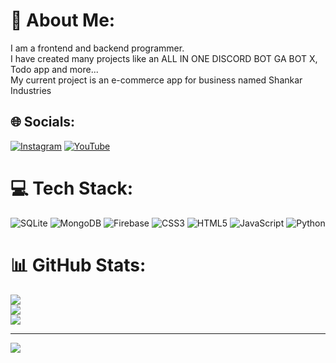 # 💫 About Me:
I am a frontend and backend programmer.<br>I have created many projects like an ALL IN ONE DISCORD BOT GA BOT X, Todo app and more...<br>My current project is an e-commerce app for business named Shankar Industries 


## 🌐 Socials:
[![Instagram](https://img.shields.io/badge/Instagram-%23E4405F.svg?logo=Instagram&logoColor=white)](https://instagram.com/gamingarnav22) [![YouTube](https://img.shields.io/badge/YouTube-%23FF0000.svg?logo=YouTube&logoColor=white)](https://youtube.com/@UC5pG6nc94kG9ld_NduUZdQQ) 

# 💻 Tech Stack:
![SQLite](https://img.shields.io/badge/sqlite-%2307405e.svg?style=for-the-badge&logo=sqlite&logoColor=white) ![MongoDB](https://img.shields.io/badge/MongoDB-%234ea94b.svg?style=for-the-badge&logo=mongodb&logoColor=white) ![Firebase](https://img.shields.io/badge/firebase-a08021?style=for-the-badge&logo=firebase&logoColor=ffcd34) ![CSS3](https://img.shields.io/badge/css3-%231572B6.svg?style=for-the-badge&logo=css3&logoColor=white) ![HTML5](https://img.shields.io/badge/html5-%23E34F26.svg?style=for-the-badge&logo=html5&logoColor=white) ![JavaScript](https://img.shields.io/badge/javascript-%23323330.svg?style=for-the-badge&logo=javascript&logoColor=%23F7DF1E) ![Python](https://img.shields.io/badge/python-3670A0?style=for-the-badge&logo=python&logoColor=ffdd54)
# 📊 GitHub Stats:
![](https://github-readme-stats.vercel.app/api?username=GamingArnav&theme=dark&hide_border=false&include_all_commits=false&count_private=false)<br/>
![](https://github-readme-streak-stats.herokuapp.com/?user=GamingArnav&theme=dark&hide_border=false)<br/>
![](https://github-readme-stats.vercel.app/api/top-langs/?username=GamingArnav&theme=dark&hide_border=false&include_all_commits=false&count_private=false&layout=compact)

---
[![](https://visitcount.itsvg.in/api?id=GamingArnav&icon=0&color=0)](https://visitcount.itsvg.in)

<!-- Proudly created with GPRM ( https://gprm.itsvg.in ) -->